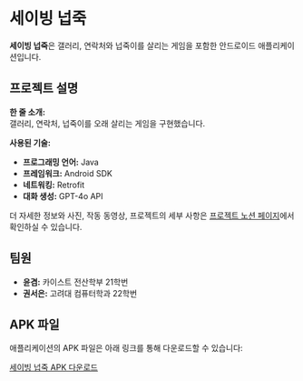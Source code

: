 # 세이빙 넙죽

**세이빙 넙죽**은 갤러리, 연락처와 넙죽이를 살리는 게임을 포함한 안드로이드 애플리케이션입니다.

## 프로젝트 설명

**한 줄 소개:**  
갤러리, 연락처, 넙죽이를 오래 살리는 게임을 구현했습니다.

**사용된 기술:**
- **프로그래밍 언어:** Java
- **프레임워크:** Android SDK
- **네트워킹:** Retrofit
- **대화 생성:** GPT-4o API

더 자세한 정보와 사진, 작동 동영상, 프로젝트의 세부 사항은 [프로젝트 노션 페이지](https://www.notion.so/SAVE-NUPJUK-16e817fde8e480db9917d6210f98909e?pvs=4)에서 확인하실 수 있습니다.

## 팀원

- **윤겸:** 카이스트 전산학부 21학번
- **권서은:** 고려대 컴퓨터학과 22학번


## APK 파일

애플리케이션의 APK 파일은 아래 링크를 통해 다운로드할 수 있습니다:

[세이빙 넙죽 APK 다운로드](APK_파일_링크)



